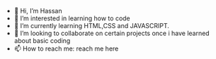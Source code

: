 - 👋 Hi, I’m Hassan
- 👀 I’m interested in learning how to code
- 🌱 I’m currently learning HTML,CSS and JAVASCRIPT. 
- 💞️ I’m looking to collaborate on certain projects once i have learned about basic coding
- 📫 How to reach me: reach me here

<!---
ace613/ace613 is a ✨ special ✨ repository because its `README.md` (this file) appears on your GitHub profile.
You can click the Preview link to take a look at your changes.
--->
